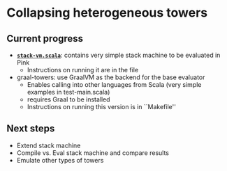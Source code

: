 Collapsing heterogeneous towers
===============================
Current progress
----------------
* __[`stack-vm.scala`](https://github.com/Michael137/towers/tree/master/scala-pink/stack-vm.scala)__: contains very simple stack machine to be evaluated in Pink
  * Instructions on running it are in the file
* graal-towers: use GraalVM as the backend for the base evaluator
  * Enables calling into other languages from Scala (very simple examples in test-main.scala)
  * requires Graal to be installed
  * Instructions on running this version is in ``Makefile''

Next steps
----------
* Extend stack machine
* Compile vs. Eval stack machine and compare results
* Emulate other types of towers

